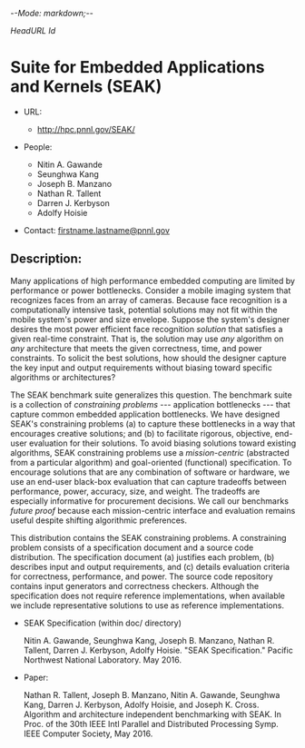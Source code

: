 -*-Mode: markdown;-*-

$HeadURL$
$Id$

Suite for Embedded Applications and Kernels (SEAK)
=================================================

* URL:
	* http://hpc.pnnl.gov/SEAK/

* People:
	* Nitin A. Gawande
	* Seunghwa Kang
	* Joseph B. Manzano
	* Nathan R. Tallent
	* Darren J. Kerbyson
	* Adolfy Hoisie

* Contact: firstname.lastname@pnnl.gov

Description:
------------

Many applications of high performance embedded computing are limited by performance or power bottlenecks. Consider a mobile imaging system that recognizes faces from an array of cameras. Because face recognition is a computationally intensive task, potential solutions may not fit within the mobile system's power and size envelope. Suppose the system's designer desires the most power efficient face recognition *solution* that satisfies a given real-time constraint. That is, the solution may use *any* algorithm on *any* architecture that meets the given correctness, time, and power constraints. To solicit the best solutions, how should the designer capture the key input and output requirements without biasing toward specific algorithms or architectures?

The SEAK benchmark suite generalizes this question. The benchmark suite is a collection of *constraining problems* --- application bottlenecks --- that capture common embedded application bottlenecks. We have designed SEAK's constraining problems (a) to capture these bottlenecks in a way that encourages creative solutions; and (b) to facilitate rigorous, objective, end-user evaluation for their solutions. To avoid biasing solutions toward existing algorithms, SEAK constraining problems use a *mission-centric* (abstracted from a particular algorithm) and goal-oriented (functional) specification. To encourage solutions that are any combination of software or hardware, we use an end-user black-box evaluation that can capture tradeoffs between performance, power, accuracy, size, and weight. The tradeoffs are especially informative for procurement decisions. We call our benchmarks *future proof* because each mission-centric interface and evaluation remains useful despite shifting algorithmic preferences.

This distribution contains the SEAK constraining problems. A constraining problem consists of a specification document and a source code distribution. The specification document (a) justifies each problem, (b) describes input and output requirements, and (c) details evaluation criteria for correctness, performance, and power. The source code repository contains input generators and correctness checkers. Although the specification does not require reference implementations, when available we include representative solutions to use as reference implementations.

* SEAK Specification (within doc/ directory)

  Nitin A. Gawande, Seunghwa Kang, Joseph B. Manzano, Nathan R. Tallent, Darren J. Kerbyson, Adolfy Hoisie.  "SEAK Specification." Pacific Northwest National Laboratory. May 2016.

* Paper:

  Nathan R. Tallent, Joseph B. Manzano, Nitin A. Gawande, Seunghwa Kang, Darren J. Kerbyson, Adolfy Hoisie, and Joseph K. Cross. Algorithm and architecture independent benchmarking with SEAK. In Proc. of the 30th IEEE Intl Parallel and Distributed Processing Symp. IEEE Computer Society, May 2016.



